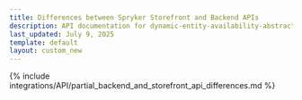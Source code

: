 ```yaml
---
title: Differences between Spryker Storefront and Backend APIs
description: API documentation for dynamic-entity-availability-abstracts.
last_updated: July 9, 2025
template: default
layout: custom_new
---
```


{% include integrations/API/partial_backend_and_storefront_api_differences.md %}